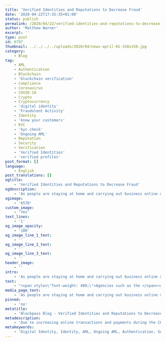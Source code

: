 ```yaml
---
title: 'Verified Identities and Reputations to Decrease Fraud'
date: '2020-04-22T17:35:35+01:00'
status: publish
permalink: /2020/04/22/verified-identities-and-reputations-to-decrease-fraud
author: 'Matthew Warner'
excerpt: ''
type: post
id: 6797
thumbnail: ../../../../uploads/2020/04/news-april-01-150x150.jpg
category:
    - Blog
tag:
    - AML
    - Authentication
    - Blockchain
    - 'blockchain verification'
    - Compliance
    - Coronavirus
    - COVID-19
    - Crypto
    - Cryptocurrency
    - 'digital identity'
    - 'Fraudulent Activity'
    - Identity
    - 'know your customers'
    - KYC
    - 'kyc check'
    - 'Ongoing AML'
    - Reputation
    - Security
    - Verification
    - 'Verified Identities'
    - 'verified profiles'
post_format: []
language:
    - English
post_translations: []
ogtitle:
    - 'Verified Identities and Reputations to Decrease Fraud'
ogdescription:
    - 'As people are staying at home and carrying out business online more frequently during the COVID-19 pandemic, law enforcement is warning about an increase in threats that are accompanying the change in activity. '
ogimage:
    - '6570'
custom_image:
    - 'Yes'
text_lines:
    - '1'
og_image_opacity:
    - '100'
og_image_line_1_text:
    - ''
og_image_line_2_text:
    - ''
og_image_line_3_text:
    - ''
header_image:
    - ''
intro:
    - 'As people are staying at home and carrying out business online more frequently during the COVID-19 pandemic, law enforcement is warning about an increase in threats that are accompanying the change in activity. '
text:
    - "<span style=\"font-weight: 400;\">Agencies such as the </span><a href=\"https://www.fbi.gov/news/pressrel/press-releases/fbi-expects-a-rise-in-scams-involving-cryptocurrency-related-to-the-covid-19-pandemic\"><span style=\"font-weight: 400;\">FBI</span></a><span style=\"font-weight: 400;\"> and the </span><a href=\"https://www.gov.uk/government/news/coronavirus-covid-19-increased-risk-of-fraud-and-cybercrime-against-charities\"><span style=\"font-weight: 400;\">UK Police</span></a><span style=\"font-weight: 400;\"> are warning the public about cryptocurrency scamming. Intergovernmental coalitions like the J5 are </span><a href=\"https://cointelegraph.com/news/covid-19-pandemic-spurs-crypto-law-updates-in-j5-countries\"><span style=\"font-weight: 400;\">updating laws and ramping up operations</span></a><span style=\"font-weight: 400;\"> against cybercriminals that are using cryptocurrency for theft and money laundering. Cryptocurrencies have a bad reputation with the general public, despite the fact that some, including bitcoin, have been used to track criminals who falsely believe that their transactions are completely anonymous.\_</span>\r\n\r\n<span style=\"font-weight: 400;\">Nevertheless, there are plenty of ways to scam people out of money that may go unnoticed, and whilst these can be carried out with </span><a href=\"https://www.forbes.com/sites/thomasbrewster/2020/04/20/2000-covid-19-scams-killed-by-british-spy-unit-in-just-one-month/#445680fe34e4\"><span style=\"font-weight: 400;\">online methods that have nothing to do with cryptocurrency</span></a><span style=\"font-weight: 400;\">, fraudsters certainly use cryptocurrencies as one of their avenues for scamming people, possibly due to the fact that it is still relatively new and misunderstood by many. Even though it is not the safe haven for criminals that many think it is, there is still evidence that cryptocurrency is used for illicit activities, and governments are taking measures to combat this.\_</span>\r\n\r\n<span style=\"font-weight: 400;\">With any scam, the primary targets are often the elderly or special needs individuals in society - those who are vulnerable and need the most help. Traditionally, financial institutions or law agencies may be able to reverse the impact of scams when they are noticed and reported, but, with blockchain-based systems, the design of decentralization makes getting back control of illegally obtained funds problematic. Whilst bad actors may eventually be identified and caught as their activities are traced through the transparent and auditable system, it might not be of much use to the victims of these crimes in terms of getting their money back.\_</span>\r\n\r\n<span style=\"font-weight: 400;\">Until scammers and other criminals realise that they will eventually be caught if they use pseudo-anonymous cryptocurrencies, there will still be innocent people who lose out.\_</span>\r\n\r\n<span style=\"font-weight: 400;\">One solution to this is to provide verifiable identities for everyone involved in the blockchain and cryptocurrency space. With cryptographic techniques such as homomorphic encryption and zero-knowledge proofs, these identities do not necessarily need to be public and the personal data does not need to be shared, but, if transactions online can be accompanied by the verification that the person on the other end has been through identity regulations such as <a href=\"http://www.blockpass.org\">KYC</a> and <a href=\"https://www.blockpass.org/2019/10/21/understanding-aml-compliance/\">AML</a> then it builds a level of trust. The profile could be applied to any online transaction or interaction the person made, linking their online life to their physical person - though there would not necessarily be any way to identify them without them choosing to share their information. This could be enhanced by the addition of a reputation value that could be added to the anonymous but verified profile, much as can be seen in use on many internet sites such as eBay or Amazon. The addition of a trust rating system would be an extra measure for individuals - and businesses - to demonstrate to one another that they are trustworthy (depending on their score) without divulging any personal information.\_</span>\r\n\r\n<span style=\"font-weight: 400;\">Blockpass provides just such a possibility, with a user-centric mobile application which users can download to create a verified identity in mere minutes. Users can then choose if they wish to share information to gain access to services or special offers, and can decide whether to engage with them based on the information they require. In conjunction with Edinburgh Napier University, Blockpass set up the Blockpass Identity Lab in 2018, and the work being carried out there will lead to privacy-focused solutions where individuals can prove they are legitimate whilst not having to share any personal information - opening up identity verification between individuals who wish to interact whilst maintaining anonymity and privacy.\_</span>\r\n\r\nSetup your KYC Connect service in minutes with pay-as-you-go, no setup fee, and free testing - <a href=\"https://console.blockpass.org/blockpass_console/#/\">click here!</a>\r\n\r\n&nbsp;"
media_page_text:
    - 'As people are staying at home and carrying out business online more frequently during the COVID-19 pandemic, law enforcement is warning about an increase in threats that are accompanying the change in activity. '
pinned:
    - 'no'
metatitle:
    - 'Blockpass Blog - Verified Identities and Reputations to Decrease Fraud'
metadescription:
    - 'Due to increasing online transactions and payments during the COVID-19 pandemic, cyber crimes involving cryptocurrencies and blockchain also rise. Blockpass is going to explain how verified identities can decrease these frauds and help increase reputation of these new technologies. Check it out! '
metakeywords:
    - 'Digital Identity, Identity, AML, Ongoing AML, Authentication, Security, Verification, COVID-19, Coronavirus, Fraudulent Activity, Reputation, Verified Identities, Compliance, KYC, know your customers, verified profiles, kyc check, cryptocurrency, crypto, blockchain, blockchain verification '
---
```

<!DOCTYPE html PUBLIC "-//W3C//DTD HTML 4.0 Transitional//EN" "http://www.w3.org/TR/REC-html40/loose.dtd">
<?xml encoding="UTF-8">
